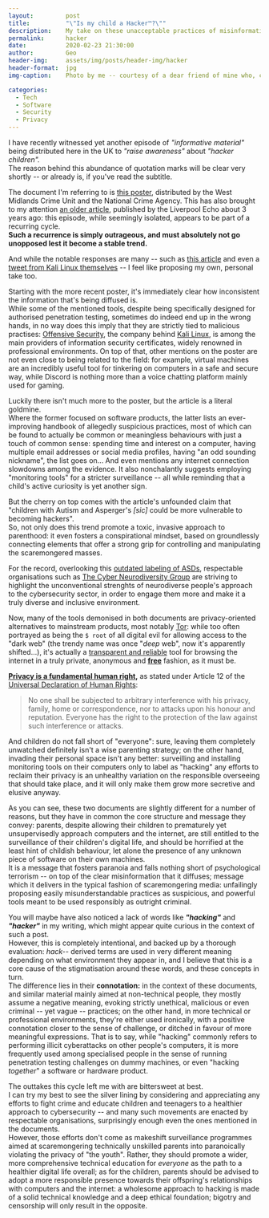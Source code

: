 ```yaml
---
layout:         post
title:          "\"Is my child a Hacker™?\""
description:    My take on these unacceptable practices of misinformation and scaremongering
permalink:      hacker
date:           2020-02-23 21:30:00
author:         Geo
header-img:     assets/img/posts/header-img/hacker
header-format:  jpg
img-caption:    Photo by me -- courtesy of a dear friend of mine who, conveniently, wishes to remain Anonymous (;

categories:
  - Tech
  - Software
  - Security
  - Privacy
---
```


I have recently witnessed yet another episode of *"informative material"* being distributed here in the UK to *"raise awareness"* about *"hacker children".*    
The reason behind this abundance of quotation marks will be clear very shortly -- or already is, if you've read the subtitle.

The document I'm referring to is [this poster](https://pbs.twimg.com/media/EQmqe5xWAAAmSJ0?format=jpg&name=4096x4096), distributed by the West Midlands Crime Unit and the National Crime Agency.
This has also brought to my attention [an older article](https://www.liverpoolecho.co.uk/news/liverpool-news/signs-your-child-computer-hacker-12626527), published by the Liverpool Echo about 3 years ago: this episode, while seemingly isolated, appears to be part of a recurring cycle.    
**Such a recurrence is simply outrageous, and must absolutely not go unopposed lest it become a stable trend.**

And while the notable responses are many -- such as [this article](https://www.theregister.co.uk/2020/02/14/silly_police_infosec_parental_advice_poster) and even a [tweet from Kali Linux themselves](https://twitter.com/kalilinux/status/1227703199584395267) -- I feel like proposing my own, personal take too.

Starting with the more recent poster, it's immediately clear how inconsistent the information that's being diffused is.   
While some of the mentioned tools, despite being specifically designed for authorised penetration testing, sometimes do indeed end up in the wrong hands, in no way does this imply that they are strictly tied to malicious practises: [Offensive Security](https://www.offensive-security.com), the company behind [Kali Linux](https://www.kali.org), is among the main providers of information security certificates, widely renowned in professional environments.
On top of that, other mentions on the poster are not even close to being related to the field: for example, virtual machines are an incredibly useful tool for tinkering on computers in a safe and secure way, while Discord is nothing more than a voice chatting platform mainly used for gaming.

Luckily there isn't much more to the poster, but the article is a literal goldmine.   
Where the former focused on software products, the latter lists an ever-improving handbook of allegedly suspicious practices, most of which can be found to actually be common or meaningless behaviours with just a touch of common sense: spending time and interest on a computer, having multiple email addresses or social media profiles, having "an odd sounding nickname", the list goes on... And even mentions any internet connection slowdowns among the evidence.
It also nonchalantly suggests employing "monitoring tools" for a stricter surveillance -- all while reminding that a child's active curiosity is yet another sign.

But the cherry on top comes with the article's unfounded claim that "children with Autism and Asperger's *[sic]* could be more vulnerable to becoming hackers".   
So, not only does this trend promote a toxic, invasive approach to parenthood: it even fosters a conspirational mindset, based on groundlessly connecting elements that offer a strong grip for controlling and manipulating the scaremongered masses.

For the record, overlooking this [outdated labeling of ASDs](https://en.wikipedia.org/wiki/Autism_spectrum#Classification), respectable organisations such as [The Cyber Neurodiversity Group](https://www.neurocyber.uk) are striving to highlight the unconventional strenghts of neurodiverse people's approach to the cybersecurity sector, in order to engage them more and make it a truly diverse and inclusive environment.

Now, many of the tools demonised in both documents are privacy-oriented alternatives to mainstream products, most notably [Tor](https://www.torproject.org): while too often portrayed as being the `$ root` of all digital evil for allowing access to the "dark web" (the trendy name was once "*deep* web", now it's apparently shifted...), it's actually a [transparent and reliable](https://github.com/torproject/tor) tool for browsing the internet in a truly private, anonymous and **[free](https://www.gnu.org/philosophy/free-sw.en.html)** fashion, as it must be.

**[Privacy is a fundamental human right](https://www.privacyinternational.org/explainer/56/what-privacy),** as stated under Article 12 of the [Universal Declaration of Human Rights](https://www.un.org/en/universal-declaration-human-rights/index.html):
> No one shall be subjected to arbitrary interference with his privacy, family, home or correspondence, nor to attacks upon his honour and reputation. Everyone has the right to the protection of the law against such interference or attacks.

And children do not fall short of "everyone": sure, leaving them completely unwatched definitely isn't a wise parenting strategy; on the other hand, invading their personal space isn't any better: surveilling and installing monitoring tools on their computers only to label as "hacking" any efforts to reclaim their privacy is an unhealthy variation on the responsible overseeing that should take place, and it will only make them grow more secretive and elusive anyway.

As you can see, these two documents are slightly different for a number of reasons, but they have in common the core structure and message they convey: parents, despite allowing their children to prematurely yet unsupervisedly approach computers and the internet, are still entitled to the surveillance of their children's digital life, and should be horrified at the least hint of childish behaviour, let alone the presence of any unknown piece of software on their own machines.    
It is a message that fosters paranoia and falls nothing short of psychological terrorism -- on top of the clear misinformation that it diffuses; message which it delivers in the typical fashion of scaremongering media: unfailingly proposing easily misunderstandable practices as suspicious, and powerful tools meant to be used responsibly as outright criminal.

You will maybe have also noticed a lack of words like ***"hacking"*** and ***"hacker"*** in my writing, which might appear quite curious in the context of such a post.   
However, this is completely intentional, and backed up by a thorough evaluation: *hack--* derived terms are used in very different meaning depending on what environment they appear in, and I believe that this is a core cause of the stigmatisation around these words, and these concepts in turn.    
The difference lies in their **connotation:** in the context of these documents, and similar material mainly aimed at non-technical people, they mostly assume a negative meaning, evoking strictly unethical, malicious or even criminal -- yet vague -- practices; on the other hand, in more technical or professional environments, they're either used ironically, with a positive connotation closer to the sense of challenge, or ditched in favour of more meaningful expressions.
That is to say, while "hacking" commonly refers to performing illicit cyberattacks on other people's computers, it is more frequently used among specialised people in the sense of running penetration testing challenges on dummy machines, or even "hacking *together*" a software or hardware product.

The outtakes this cycle left me with are bittersweet at best.   
I can try my best to see the silver lining by considering and appreciating any efforts to fight crime and educate children and teenagers to a healthier approach to cybersecurity -- and many such movements are enacted by respectable organisations, surprisingly enough even the ones mentioned in the documents.   
However, those efforts don't come as makeshift surveillance programmes aimed at scaremongering technically unskilled parents into paranoically violating the privacy of "the youth". Rather, they should promote a wider, more comprehensive technical education for *everyone* as the path to a healthier digital life overall; as for the children, parents should be advised to adopt a more responsible presence towards their offspring's relationships with computers and the internet: a wholesome approach to hacking is made of a solid technical knowledge and a deep ethical foundation; bigotry and censorship will only result in the opposite.